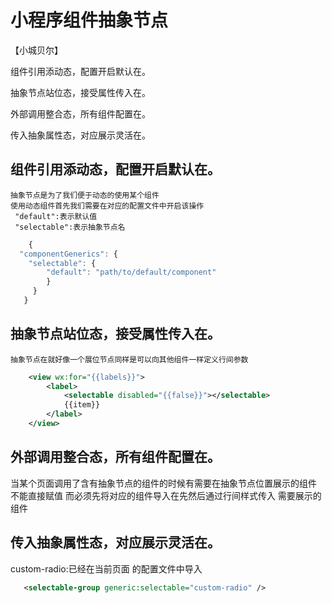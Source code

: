 # 小程序组件抽象节点

【小城贝尔】

组件引用添动态，配置开启默认在。

抽象节点站位态，接受属性传入在。

外部调用整合态，所有组件配置在。

传入抽象属性态，对应展示灵活在。

## 组件引用添动态，配置开启默认在。
    抽象节点是为了我们便于动态的使用某个组件
    使用动态组件首先我们需要在对应的配置文件中开启该操作
     "default":表示默认值
     "selectable":表示抽象节点名
```js
    {
  "componentGenerics": {
    "selectable": {
        "default": "path/to/default/component"
        }
     }
   }
```
## 抽象节点站位态，接受属性传入在。
    抽象节点在就好像一个展位节点同样是可以向其他组件一样定义行间参数
```xml
    <view wx:for="{{labels}}">
        <label>
            <selectable disabled="{{false}}"></selectable>
            {{item}}
        </label>
    </view>
```
## 外部调用整合态，所有组件配置在。
   当某个页面调用了含有抽象节点的组件的时候有需要在抽象节点位置展示的组件
   不能直接赋值 而必须先将对应的组件导入在先然后通过行间样式传入
   需要展示的组件
## 传入抽象属性态，对应展示灵活在。
   custom-radio:已经在当前页面 的配置文件中导入
```xml
   <selectable-group generic:selectable="custom-radio" />
```
   